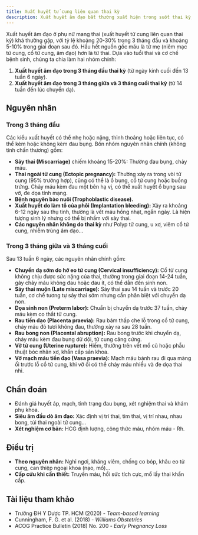 ```yaml
---
title: Xuất huyết tử cung liên quan thai kỳ
description: Xuất huyết âm đạo bất thường xuất hiện trong suốt thai kỳ, có thể là dấu hiệu sinh lý hoặc cảnh báo các tình trạng sản khoa từ lành tính đến nguy hiểm.
---
```


Xuất huyết âm đạo ở phụ nữ mang thai (xuất huyết tử cung liên quan thai kỳ) khá thường gặp, với tỷ lệ khoảng 20-30% trong 3 tháng đầu và khoảng 5-10% trong giai đoạn sau đó. Hầu hết nguồn gốc máu là từ mẹ (niêm mạc tử cung, cổ tử cung, âm đạo) hơn là từ thai. Dựa vào tuổi thai và cơ chế bệnh sinh, chúng ta chia làm hai nhóm chính:

1. **Xuất huyết âm đạo trong 3 tháng đầu thai kỳ** (từ ngày kinh cuối đến 13 tuần 6 ngày).
2. **Xuất huyết âm đạo trong 3 tháng giữa và 3 tháng cuối thai kỳ** (từ 14 tuần đến lúc chuyển dạ).

## Nguyên nhân

### Trong 3 tháng đầu

Các kiểu xuất huyết có thể nhẹ hoặc nặng, thỉnh thoảng hoặc liên tục, có thể kèm hoặc không kèm đau bụng. Bốn nhóm nguyên nhân chính (không tính chấn thương) gồm:

- **Sảy thai (Miscarriage)** chiếm khoảng 15-20%: Thường đau bụng, chảy máu.
- **Thai ngoài tử cung (Ectopic pregnancy):** Thường xảy ra trong vòi tử cung (95% trường hợp), cũng có thể là ổ bụng, cổ tử cung hoặc buồng trứng. Chảy máu kèm đau một bên hạ vị, có thể xuất huyết ổ bụng sau vỡ, đe dọa tính mạng.
- **Bệnh nguyên bào nuôi (Trophoblastic disease).**
- **Xuất huyết do làm tổ của phôi (Implantation bleeding):** Xảy ra khoảng 6-12 ngày sau thụ tinh, thường là vết máu hồng nhạt, ngắn ngày. Là hiện tượng sinh lý nhưng có thể bị nhầm với sảy thai.
- **Các nguyên nhân không do thai kỳ** như Polyp tử cung, u xơ, viêm cổ tử cung, nhiễm trùng âm đạo...

### Trong 3 tháng giữa và 3 tháng cuối

Sau 13 tuần 6 ngày, các nguyên nhân chính gồm:

- **Chuyển dạ sớm do hở eo tử cung (Cervical insufficiency):** Cổ tử cung không chịu được sức nặng của thai, thường trong giai đoạn 14-24 tuần, gây chảy máu không đau hoặc đau ít, có thể dẫn đến sinh non.
- **Sảy thai muộn (Late miscarriage):** Sảy thai sau 14 tuần và trước 20 tuần, cơ chế tương tự sảy thai sớm nhưng cần phân biệt với chuyển dạ non.
- **Dọa sinh non (Preterm labor):** Chuẩn bị chuyển dạ trước 37 tuần, chảy máu kèm co thắt tử cung.
- **Rau tiền đạo (Placenta praevia):** Rau bám thấp che lỗ trong cổ tử cung, chảy máu đỏ tươi không đau, thường xảy ra sau 28 tuần.
- **Rau bong non (Placental abruption):** Rau bong trước khi chuyển dạ, chảy máu kèm đau bụng dữ dội, tử cung căng cứng.
- **Vỡ tử cung (Uterine rupture):** Hiếm, thường trên vết mổ cũ hoặc phẫu thuật bóc nhân xơ, khẩn cấp sản khoa.
- **Vỡ mạch máu tiền đạo (Vasa praevia):** Mạch máu bánh rau đi qua màng ối trước lỗ cổ tử cung, khi vỡ ối có thể chảy máu nhiều và đe dọa thai nhi.

## Chẩn đoán

- Đánh giá huyết áp, mạch, tình trạng đau bụng, xét nghiệm thai và khám phụ khoa.
- **Siêu âm đầu dò âm đạo:** Xác định vị trí thai, tim thai, vị trí nhau, nhau bong, túi thai ngoài tử cung...
- **Xét nghiệm cơ bản:** HCG định lượng, công thức máu, nhóm máu - Rh.

## Điều trị

- **Theo nguyên nhân:** Nghỉ ngơi, kháng viêm, chống co bóp, khâu eo tử cung, can thiệp ngoại khoa (nạo, mổ)...
- **Cấp cứu khi cần thiết:** Truyền máu, hồi sức tích cực, mổ lấy thai khẩn cấp.

## Tài liệu tham khảo

- Trường ĐH Y Dược TP. HCM (2020) - _Team-based learning_
- Cunningham, F. G. et al. (2018) - _Williams Obstetrics_
- ACOG Practice Bulletin (2018) No. 200 - _Early Pregnancy Loss_
